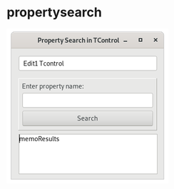 # propertysearch

![Alt text](https://github.com/Aruna-Hewapathirane/propertysearch/blob/main/Screenshot%20from%202025-01-31%2019-41-25.png)
